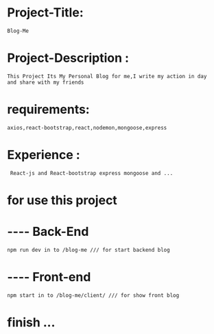 # Project-Title:

    Blog-Me

# Project-Description :

    This Project Its My Personal Blog for me,I write my action in day
    and share with my friends

# requirements:

    axios,react-bootstrap,react,nodemon,mongoose,express

# Experience :

     React-js and React-bootstrap express mongoose and ...

# for use this project

# ---- Back-End

    npm run dev in to /blog-me /// for start backend blog

# ---- Front-end

    npm start in to /blog-me/client/ /// for show front blog

# finish ...
